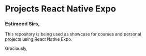 # Projects React Native Expo

### Estimeed Sirs,

This repository is being used as showcase for courses and personal projects using React Native Expo.

Graciously,
